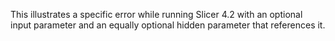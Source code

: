 This illustrates a specific error while running Slicer 4.2 with an optional input parameter and an equally optional hidden parameter that references it.
